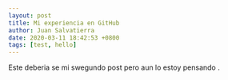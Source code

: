 ```yaml
---
layout: post
title: Mi experiencia en GitHub
author: Juan Salvatierra
date: 2020-03-11 18:42:53 +0800
tags: [test, hello]
---
```


Este deberia se mi swegundo post pero aun lo estoy pensando .
